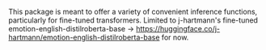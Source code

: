 This package is meant to offer a variety of convenient inference functions, particularly for fine-tuned transformers.
Limited to j-hartmann's fine-tuned emotion-english-distilroberta-base -> https://huggingface.co/j-hartmann/emotion-english-distilroberta-base for now.